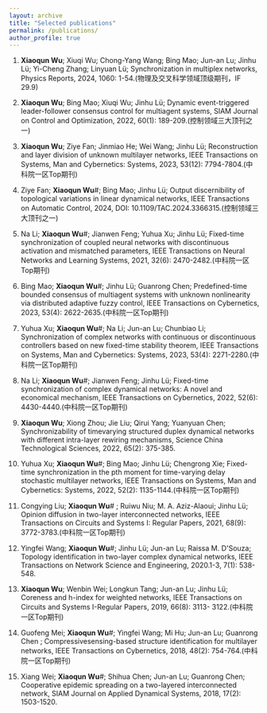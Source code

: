 ```yaml
---
layout: archive
title: "Selected publications"
permalink: /publications/
author_profile: true
---
```


1. **Xiaoqun Wu**; Xiuqi Wu; Chong-Yang Wang; Bing Mao; Jun-an Lu; Jinhu Lü; Yi-Cheng Zhang; Linyuan Lü; Synchronization in multiplex networks, Physics Reports, 2024, 1060: 1-54.(物理及交叉科学领域顶级期刊，IF 29.9)

2. **Xiaoqun Wu**; Bing Mao; Xiuqi Wu; Jinhu Lü; Dynamic event-triggered leader-follower consensus control for multiagent systems, SIAM Journal on Control and Optimization, 2022, 60(1): 189-209.(控制领域三大顶刊之一)

3. **Xiaoqun Wu**; Ziye Fan; Jinmiao He; Wei Wang; Jinhu Lü; Reconstruction and layer division of unknown multilayer networks, IEEE Transactions on Systems, Man and Cybernetics: Systems, 2023, 53(12): 7794-7804.(中科院一区Top期刊)

4. Ziye Fan; **Xiaoqun Wu**#; Bing Mao; Jinhu Lü; Output discernibility of topological variations in linear dynamical networks, IEEE Transactions on Automatic Control, 2024, DOI: 10.1109/TAC.2024.3366315.(控制领域三大顶刊之一)

5. Na Li; **Xiaoqun Wu**#; Jianwen Feng; Yuhua Xu; Jinhu Lü; Fixed-time synchronization of coupled neural networks with discontinuous activation and mismatched parameters, IEEE Transactions on Neural Networks and Learning Systems, 2021, 32(6): 2470-2482.(中科院一区Top期刊)

6. Bing Mao; **Xiaoqun Wu**#; Jinhu Lü; Guanrong Chen; Predefined-time bounded consensus of multiagent systems with unknown nonlinearity via distributed adaptive fuzzy control, IEEE Transactions on Cybernetics, 2023, 53(4): 2622-2635.(中科院一区Top期刊)

7. Yuhua Xu; **Xiaoqun Wu**#; Na Li; Jun-an Lu; Chunbiao Li; Synchronization of complex networks with continuous or discontinuous controllers based on new fixed-time stability theorem, IEEE Transactions on Systems, Man and Cybernetics: Systems, 2023, 53(4): 2271-2280.(中科院一区Top期刊)

8. Na Li; **Xiaoqun Wu**#; Jianwen Feng; Jinhu Lü; Fixed-time synchronization of complex dynamical networks: A novel and economical mechanism, IEEE Transactions on Cybernetics, 2022, 52(6): 4430-4440.(中科院一区Top期刊)

9. **Xiaoqun Wu**; Xiong Zhou; Jie Liu; Qirui Yang; Yuanyuan Chen; Synchronizability of timevarying structured duplex dynamical networks with different intra-layer rewiring mechanisms, Science China Technological Sciences, 2022, 65(2): 375-385.

10. Yuhua Xu; **Xiaoqun Wu**#; Bing Mao; Jinhu Lü; Chengrong Xie; Fixed-time synchronization in the pth moment for time-varying delay stochastic multilayer networks, IEEE Transactions on Systems, Man and Cybernetics: Systems, 2022, 52(2): 1135-1144.(中科院一区Top期刊)

11. Congying Liu; **Xiaoqun Wu**# ; Ruiwu Niu; M. A. Aziz-Alaoui; Jinhu Lü; Opinion diffusion in two-layer interconnected networks, IEEE Transactions on Circuits and Systems I: Regular Papers, 2021, 68(9): 3772-3783.(中科院一区Top期刊)

12. Yingfei Wang; **Xiaoqun Wu**#; Jinhu Lü; Jun-an Lu; Raissa M. D'Souza; Topology identification in two-layer complex dynamical networks, IEEE Transactions on Network Science and Engineering, 2020.1-3, 7(1): 538-548.

13. **Xiaoqun Wu**; Wenbin Wei; Longkun Tang; Jun-an Lu; Jinhu Lü; Coreness and h-index for weighted networks, IEEE Transactions on Circuits and Systems I-Regular Papers, 2019, 66(8): 3113- 3122.(中科院一区Top期刊)

14. Guofeng Mei; **Xiaoqun Wu**#; Yingfei Wang; Mi Hu; Jun-an Lu; Guanrong Chen ; Compressivesensing-based structure identification for multilayer networks, IEEE Transactions on Cybernetics, 2018, 48(2): 754-764.(中科院一区Top期刊)

15. Xiang Wei; **Xiaoqun Wu**#; Shihua Chen; Jun-an Lu; Guanrong Chen; Cooperative epidemic spreading on a two-layered interconnected network, SIAM Journal on Applied Dynamical Systems, 2018, 17(2): 1503-1520.
